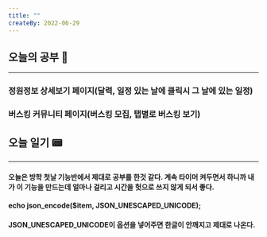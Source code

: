 ```yaml
---
title: ""
createBy: 2022-06-29
---
```

## 오늘의 공부 🎉
---
### 정원정보 상세보기 페이지(달력, 일정 있는 날에 클릭시 그 날에 있는 일정)
### 버스킹 커뮤니티 페이지(버스킹 모집, 탭별로 버스킹 보기)


## 오늘 일기 📟
---
#### 오늘은 방학 첫날 기능반에서 제대로 공부를 한것 같다. 계속 타이머 켜두면서 하니까 내가 이 기능을 만드는데 얼마나 걸리고 시간을 헛으로 쓰지 않게 되서 좋다.

#### echo json_encode($item, JSON_UNESCAPED_UNICODE);
#### JSON_UNESCAPED_UNICODE이 옵션을 넣어주면 한글이 안깨지고 제대로 나온다.
